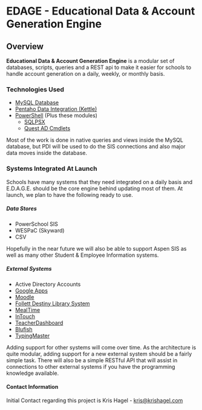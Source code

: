 # EDAGE - Educational Data & Account Generation Engine

## Overview

**Educational Data & Account Generation Engine** is a modular set of databases, scripts, queries and a REST api to make it easier for schools to handle account generation on a daily, weekly, or monthly basis. 

### Technologies Used

* [MySQL Database](http://dev.mysql.com/downloads/mysql/)
* [Pentaho Data Integration (Kettle)](http://sourceforge.net/projects/pentaho/files/Data%20Integration/)
* [PowerShell](http://technet.microsoft.com/en-us/library/bb978526.aspx) (Plus these modules)
  * [SQLPSX](http://sqlpsx.codeplex.com/)
  * [Quest AD Cmdlets](http://www.quest.com/powershell/activeroles-server.aspx)

Most of the work is done in native queries and views inside the MySQL database, but PDI will be used to do the SIS connections and also major data moves inside the database.

### Systems Integrated At Launch

Schools have many systems that they need integrated on a daily basis and E.D.A.G.E. should be the core engine behind updating most of them.  At launch, we plan to have the following ready to use.

##### Data Stores
* PowerSchool SIS
* WESPaC (Skyward)
* CSV

Hopefully in the near future we will also be able to support Aspen SIS as well as many other Student & Employee Information systems.

##### External Systems
* Active Directory Accounts
* [Google Apps](http://www.google.com/apps/intl/en/edu/index.html)
* [Moodle](http://moodle.org)
* [Follett Destiny Library System](http://www.follettsoftware.com)
* [MealTime](http://www.mealtimeclm.com)
* [InTouch](http://www.hdbakerpos.com)
* [TeacherDashboard](http://www.hapara.com)
* [Blufish](http://www.blufish.me)
* [TypingMaster](http://www.typingmaster.com/)

Adding support for other systems will come over time.  As the architecture is quite modular, adding support for a new external system should be a fairly simple task.  There will also be a simple RESTful API that will assist in connections to other external systems if you have the programming knowledge available.

#### Contact Information

Initial Contact regarding this project is Kris Hagel - kris@krishagel.com

